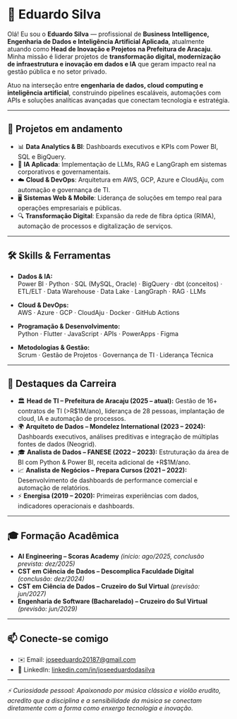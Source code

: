 # 👋 Eduardo Silva

Olá! Eu sou o **Eduardo Silva** — profissional de **Business Intelligence, Engenharia de Dados e Inteligência Artificial Aplicada**, atualmente atuando como **Head de Inovação e Projetos na Prefeitura de Aracaju**.  
Minha missão é liderar projetos de **transformação digital, modernização de infraestrutura e inovação em dados e IA** que geram impacto real na gestão pública e no setor privado.

Atuo na interseção entre **engenharia de dados, cloud computing e inteligência artificial**, construindo pipelines escaláveis, automações com APIs e soluções analíticas avançadas que conectam tecnologia e estratégia.

---

## 🚀 Projetos em andamento

- 📊 **Data Analytics & BI**: Dashboards executivos e KPIs com Power BI, SQL e BigQuery.  
- 🧠 **IA Aplicada**: Implementação de LLMs, RAG e LangGraph em sistemas corporativos e governamentais.  
- ☁️ **Cloud & DevOps**: Arquitetura em AWS, GCP, Azure e CloudAju, com automação e governança de TI.  
- 🖥️ **Sistemas Web & Mobile**: Liderança de soluções em tempo real para operações empresariais e públicas.  
- 🔍 **Transformação Digital**: Expansão da rede de fibra óptica (RIMA), automação de processos e digitalização de serviços.  

---

## 🛠️ Skills & Ferramentas

- **Dados & IA:**  
  Power BI · Python · SQL (MySQL, Oracle) · BigQuery · dbt (conceitos) · ETL/ELT · Data Warehouse · Data Lake · LangGraph · RAG · LLMs  

- **Cloud & DevOps:**  
  AWS · Azure · GCP · CloudAju · Docker · GitHub Actions  

- **Programação & Desenvolvimento:**  
  Python · Flutter · JavaScript · APIs · PowerApps · Figma  

- **Metodologias & Gestão:**  
  Scrum · Gestão de Projetos · Governança de TI · Liderança Técnica  

---

## 💼 Destaques da Carreira

- 🏛️ **Head de TI – Prefeitura de Aracaju (2025 – atual):** Gestão de 16+ contratos de TI (>R$1M/ano), liderança de 28 pessoas, implantação de cloud, IA e automação de processos.  
- 🌍 **Arquiteto de Dados – Mondelez International (2023 – 2024):** Dashboards executivos, análises preditivas e integração de múltiplas fontes de dados (Neogrid).  
- 🎓 **Analista de Dados – FANESE (2022 – 2023):** Estruturação da área de BI com Python & Power BI, receita adicional de +R$1M/ano.  
- 📈 **Analista de Negócios – Prepara Cursos (2021 – 2022):** Desenvolvimento de dashboards de performance comercial e automação de relatórios.  
- ⚡ **Energisa (2019 – 2020):** Primeiras experiências com dados, indicadores operacionais e dashboards.  

---

## 🎓 Formação Acadêmica

- **AI Engineering – Scoras Academy** *(início: ago/2025, conclusão prevista: dez/2025)*  
- **CST em Ciência de Dados – Descomplica Faculdade Digital** *(conclusão: dez/2024)*  
- **CST em Ciência de Dados – Cruzeiro do Sul Virtual** *(previsão: jun/2027)*  
- **Engenharia de Software (Bacharelado) – Cruzeiro do Sul Virtual** *(previsão: jun/2029)*  

---

## 📫 Conecte-se comigo

- ✉️ Email: [joseeduardo20187@gmail.com](mailto:joseeduardo20187@gmail.com)  
- 🔗 LinkedIn: [linkedin.com/in/joseeduardodasilva](https://www.linkedin.com/in/joseeduardodasilva/)  

---

_⚡ Curiosidade pessoal: Apaixonado por música clássica e violão erudito, acredito que a disciplina e a sensibilidade da música se conectam diretamente com a forma como enxergo tecnologia e inovação._  
